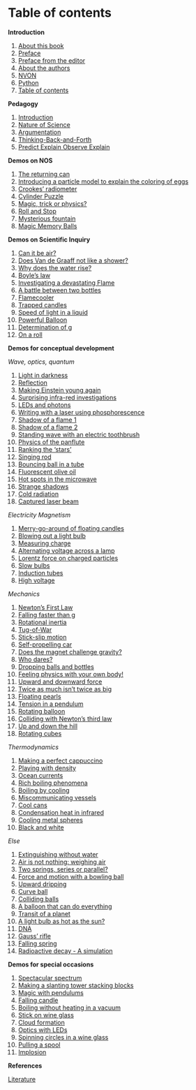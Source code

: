 # Table of contents

**Introduction**
  1. [About this book](/Introduction/About.ipynb)
  2. [Preface](/Introduction/Foreword.md)
  3. [Preface from the editor](/Introduction/Preface2.md)
  4. [About the authors](/Introduction/Authors.md)
  5. [NVON](/Introduction/NVON.md)
  6. [Python](/Introduction/Python%20summary.ipynb)
  7. [Table of contents](/Introduction/tableOC.md)
  
**Pedagogy**
  1. [Introduction](/Pedagogy/Introduction.md)
  2. [Nature of Science](/Pedagogy/Nos.md)
  3. [Argumentation](/Pedagogy/Argumentation.ipynb)
  4. [Thinking-Back-and-Forth](/Pedagogy/BackAndForthThinking.md)
  5. [Predict Explain Observe Explain](/Pedagogy/PoE.md)

**Demos on NOS**
  1. [The returning can](/demos/demo40/demo40.md)
  2. [Introducing a particle model to explain the coloring of eggs](/demos/demo01/demo01.md)
  3. [Crookes’ radiometer](/demos/demo59/demo59.md)
  4. [Cylinder Puzzle](/demos/demo70/demo70.md)
  5. [Magic, trick or physics?](/demos/demo71/demo71)
  6. [Roll and Stop](/demos/demo72/demo72.md)
  7. [Mysterious fountain](/demos/demo91/demo91.md)
  8. [Magic Memory Balls](/demos/demo08/demo08)

**Demos on Scientific Inquiry**
  1. [Can it be air?](/demos/demo09/demo09.md)
  2. [Does Van de Graaff not like a shower?](/demos/demo10/demo10.md)
  3. [Why does the water rise?](/demos/demo27/demo27.md)
  4. [Boyle’s law](/demos/demo37/demo37.ipynb)
  5. [Investigating a devastating Flame](/demos/demo39/demo39.md)
  6. [A battle between two bottles](/demos/demo41/demo41)
  7. [Flamecooler](/demos/demo60/demo60)
  8. [Trapped candles](/demos/demo61/demo61)
  9. [Speed of light in a liquid](/demos/demo62/demo62)
  10. [Powerful Balloon](/demos/demo65/demo65)
  11. [Determination of g](/demos/demo73/demo73)
  12. [On a roll](/demos/demo92/demo92)

**Demos for conceptual development**

*Wave, optics, quantum*
  1. [Light in darkness](/demos/demo03/demo03)
  2. [Reflection](/demos/demo20/demo20)
  3. [Making Einstein young again](/demos/demo21/demo21)
  4. [Surprising infra-red investigations](/demos/demo22/demo22)
  5. [LEDs and photons](/demos/demo23/demo23)
  6. [Writing with a laser using phosphorescence](/demos/demo24/demo24)
  7. [Shadow of a flame 1](/demos/demo33/demo33)
  8. [Shadow of a flame 2](/demos/demo74/demo74)
  9. [Standing wave with an electric toothbrush](/demos/demo77/demo77)
  10. [Physics of the panflute](/demos/demo79/demo79)
  11. [Ranking the ‘stars’](/demos/demo80/demo80)
  12. [Singing rod](/demos/demo81/demo81)
  13. [Bouncing ball in a tube](/demos/demo83/demo83)
  14. [Fluorescent olive oil](/demos/demo87/demo87)
  15. [Hot spots in the microwave](/demos/demo49/demo49)
  16. [Strange shadows](/demos/demo50/demo50)
  17. [Cold radiation](/demos/demo51/demo51)
  18. [Captured laser beam](/demos/demo53/demo53)

*Electricity Magnetism*
  1. [Merry-go-around of floating candles](/demos/demo19/demo19)
  2. [Blowing out a light bulb](/demos/demo31/demo31)
  3. [Measuring charge](/demos/demo47/demo47)
  4. [Alternating voltage across a lamp](/demos/demo48/demo48)
  5. [Lorentz force on charged particles](/demos/demo84/demo84)
  6. [Slow bulbs](/demos/demo85/demo85)
  7. [Induction tubes](/demos/demo86/demo86)
  8. [High voltage](/demos/demo94/demo94)

*Mechanics*
  1. [Newton’s First Law](/demos/demo05/demo05)
  2. [Falling faster than g](/demos/demo11/demo11)
  3. [Rotational inertia](/demos/demo12/demo12)
  4. [Tug-of-War](/demos/demo13/demo13)
  5. [Stick-slip motion](/demos/demo14/demo14)
  6. [Self-propelling car](/demos/demo15/demo15)
  7. [Does the magnet challenge gravity?](/demos/demo16/demo16)
  8. [Who dares?](/demos/demo17/demo17)
  9. [Dropping balls and bottles](/demos/demo18/demo18)
  10. [Feeling physics with your own body!](/demos/demo25/demo25)
  11. [Upward and downward force](/demos/demo26/demo26)
  12. [Twice as much isn’t twice as big](/demos/demo45/demo45)
  13. [Floating pearls](/demos/demo46/demo46)
  14. [Tension in a pendulum](/demos/demo66/demo66)
  15. [Rotating balloon](/demos/demo78/demo78)
  16. [Colliding with Newton’s third law](/demos/demo68/demo68)
  17. [Up and down the hill](/demos/demo69/demo69)
  18. [Rotating cubes](/demos/demo58/demo58)

*Thermodynamics*
  1. [Making a perfect cappuccino](/demos/demo02/demo02)
  2. [Playing with density](/demos/demo34/demo34)
  3. [Ocean currents](/demos/demo28/demo28)
  4. [Rich boiling phenomena](/demos/demo36/demo36)
  5. [Boiling by cooling](/demos/demo64/demo64)
  6. [Miscommunicating vessels](/demos/demo38/demo38)
  7. [Cool cans](/demos/demo42/demo42)
  8. [Condensation heat in infrared](/demos/demo63/demo63)
  9. [Cooling metal spheres](/demos/demo75/demo75)
  10. [Black and white](/demos/demo99/demo99)

*Else*
  1. [Extinguishing without water](/demos/demo29/demo29)
  2. [Air is not nothing: weighing air](/demos/demo30/demo30)
  3. [Two springs, series or parallel?](/demos/demo32/demo32)
  4. [Force and motion with a bowling ball](/demos/demo43/demo43)
  5. [Upward dripping](/demos/demo44/demo44)
  6. [Curve ball](/demos/demo57/demo57)
  7. [Colliding balls](/demos/demo67/demo67)
  8. [A balloon that can do everything](/demos/demo76/demo76)
  9. [Transit of a planet](/demos/demo82/demo82)
  10. [A light bulb as hot as the sun?](/demos/demo52/demo52)
  11. [DNA](/demos/demo93/demo93)
  12. [Gauss’ rifle](/demos/demo95/demo95)
  13. [Falling spring](/demos/demo96/demo96)
  14. [Radioactive decay - A simulation](/demos/demo97/demo97)

**Demos for special occasions**
  1. [Spectacular spectrum](/demos/demo06/demo06)
  2. [Making a slanting tower stacking blocks](/demos/demo04/demo04)
  3. [Magic with pendulums](/demos/demo07/demo07)
  4. [Falling candle](/demos/demo35/demo35)
  5. [Boiling without heating in a vacuum](/demos/demo54/demo54)
  6. [Stick on wine glass](/demos/demo55/demo55)
  7. [Cloud formation](/demos/demo88/demo88)
  8. [Optics with LEDs](/demos/demo89/demo89)
  9. [Spinning circles in a wine glass](/demos/demo90/demo90)
  10. [Pulling a spool](/demos/demo56/demo56)
  11. [Implosion](/demos/demo98/demo98)

**References**

[Literature](/references.md)